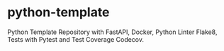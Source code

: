 # python-template
Python Template Repository with FastAPI, Docker, Python Linter Flake8, Tests with Pytest and Test Coverage Codecov.